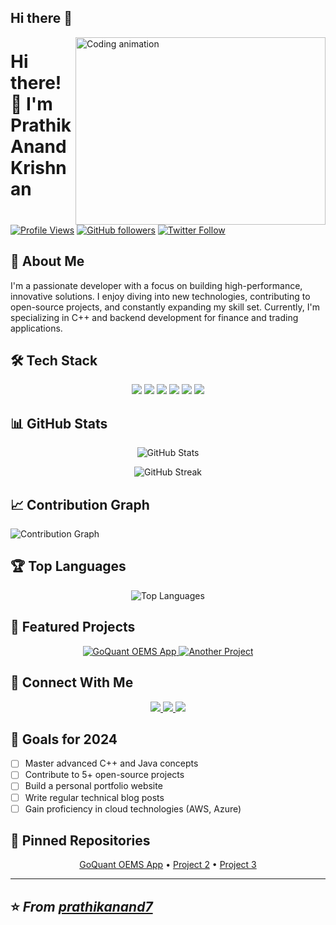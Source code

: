 ## Hi there 👋
<img align="right" width="400" height="300" alt="Coding animation" src="your-animation-url"/>

# Hi there! 👋 I'm Prathik Anand Krishnan

[![Profile Views](https://komarev.com/ghpvc/?username=prathikanand7&color=brightgreen)](https://github.com/prathikanand7)
[![GitHub followers](https://img.shields.io/github/followers/prathikanand7?label=Follow&style=social)](https://github.com/prathikanand7)
[![Twitter Follow](https://img.shields.io/twitter/follow/yourhandle?style=social)](https://twitter.com/yourhandle)

## 💫 About Me
I'm a passionate developer with a focus on building high-performance, innovative solutions. I enjoy diving into new technologies, contributing to open-source projects, and constantly expanding my skill set. Currently, I'm specializing in C++ and backend development for finance and trading applications.

## 🛠️ Tech Stack
<div align="center">
  <img src="https://img.shields.io/badge/C++-00599C?style=for-the-badge&logo=cplusplus&logoColor=white"/>
  <img src="https://img.shields.io/badge/Python-3776AB?style=for-the-badge&logo=python&logoColor=white"/>
  <img src="https://img.shields.io/badge/JavaScript-F7DF1E?style=for-the-badge&logo=javascript&logoColor=black"/>
  <img src="https://img.shields.io/badge/React-20232A?style=for-the-badge&logo=react&logoColor=61DAFB"/>
  <img src="https://img.shields.io/badge/Git-F05032?style=for-the-badge&logo=git&logoColor=white"/>
  <img src="https://img.shields.io/badge/VS_Code-0078D4?style=for-the-badge&logo=visual%20studio%20code&logoColor=white"/>
</div>

## 📊 GitHub Stats
<p align="center">
  <img src="https://github-readme-stats.vercel.app/api?username=prathikanand7&show_icons=true&theme=tokyonight" alt="GitHub Stats" />
</p>

<p align="center">
  <img src="https://github-readme-streak-stats.herokuapp.com/?user=prathikanand7&theme=tokyonight" alt="GitHub Streak" />
</p>

## 📈 Contribution Graph
![Contribution Graph](https://github-readme-activity-graph.vercel.app/graph?username=prathikanand7&theme=tokyo-night)

## 🏆 Top Languages
<p align="center">
  <img src="https://github-readme-stats.vercel.app/api/top-langs/?username=prathikanand7&layout=compact&theme=tokyonight" alt="Top Languages" />
</p>

## 🌟 Featured Projects
<p align="center">
  <a href="https://github.com/prathikanand7/go-quant-OEMS-app">
    <img src="https://github-readme-stats.vercel.app/api/pin/?username=prathikanand7&repo=go-quant-OEMS-app&theme=tokyonight" alt="GoQuant OEMS App" />
  </a>
  <a href="https://github.com/prathikanand7/project2">
    <img src="https://github-readme-stats.vercel.app/api/pin/?username=prathikanand7&repo=project2&theme=tokyonight" alt="Another Project" />
  </a>
</p>

## 🤝 Connect With Me
<div align="center">
  <a href="https://linkedin.com/in/yourprofile">
    <img src="https://img.shields.io/badge/LinkedIn-0077B5?style=for-the-badge&logo=linkedin&logoColor=white" />
  </a>
  <a href="https://twitter.com/yourhandle">
    <img src="https://img.shields.io/badge/Twitter-1DA1F2?style=for-the-badge&logo=twitter&logoColor=white" />
  </a>
  <a href="https://yourportfolio.com">
    <img src="https://img.shields.io/badge/Portfolio-FF5722?style=for-the-badge&logo=google-chrome&logoColor=white" />
  </a>
</div>

## 🎯 Goals for 2024
- [ ] Master advanced C++ and Java concepts
- [ ] Contribute to 5+ open-source projects
- [ ] Build a personal portfolio website
- [ ] Write regular technical blog posts
- [ ] Gain proficiency in cloud technologies (AWS, Azure)

## 📌 Pinned Repositories
<p align="center">
  <a href="https://github.com/prathikanand7/go-quant-OEMS-app">GoQuant OEMS App</a> •
  <a href="https://github.com/prathikanand7/repo2">Project 2</a> •
  <a href="https://github.com/prathikanand7/repo3">Project 3</a>
</p>

---
⭐️ *From [prathikanand7](https://github.com/prathikanand7)*
---

<!--
**prathikanand7/prathikanand7** is a ✨ _special_ ✨ repository because its `README.md` (this file) appears on your GitHub profile.

Here are some ideas to get you started:

- 🔭 I’m currently working on ...
- 🌱 I’m currently learning ...      
- 👯 I’m looking to collaborate on ...
- 🤔 I’m looking for help with ...
- 💬 Ask me about ...
- 📫 How to reach me: ...
- 😄 Pronouns: ...
- ⚡ Fun fact: ...
-->
